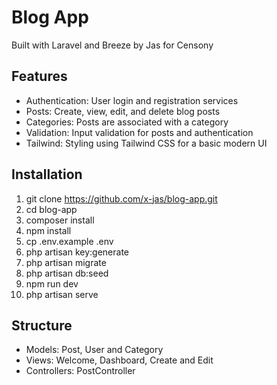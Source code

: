 # Blog App

Built with Laravel and Breeze by Jas for Censony

## Features

- Authentication: User login and registration services
- Posts: Create, view, edit, and delete blog posts
- Categories: Posts are associated with a category
- Validation: Input validation for posts and authentication
- Tailwind: Styling using Tailwind CSS for a basic modern UI

## Installation

1. git clone https://github.com/x-jas/blog-app.git
2. cd blog-app
3. composer install
4. npm install
5. cp .env.example .env
6. php artisan key:generate
7. php artisan migrate
8. php artisan db:seed
9. npm run dev
10. php artisan serve

## Structure

- Models: Post, User and Category
- Views: Welcome, Dashboard, Create and Edit
- Controllers: PostController
